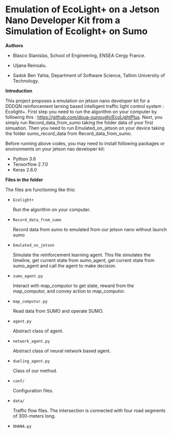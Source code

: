 # Emulation of EcoLight+ on a Jetson Nano Developer Kit from a Simulation of Ecolight+ on Sumo


**Authors**

- Blasco Stanislas, School of Engineering, ENSEA Cergy France.

- Uljana Reinsalu.

- Sadok Ben Yahia, Department of Software Science, Tallinn University of Technology.


**Introduction**


This project proposes a emulation on jetson nano developer kit for a DDDQN reinforcement larning based intelligent traffic light control system : Ecolight+. First step you need to run the algorithm on your computer by following this : https://github.com/doua-ounoughi/EcoLightPlus. Next, you simply run Record_data_from_sumo taking the folder data of your first simuation. Then you need to run Emulated_on_jetson on your device taking the folder sumo_record_data from Record_data_from_sumo.



Before running above codes, you may need to install following packages or environments on your jetson nao developer kit:

- Python 3.6
- Tensorflow 2.7.0
- Keras 2.6.0 


**Files in the folder**

The files are functioning like this:

- `Ecolight+`

  Run the algorithm on your computer.

- `Record_data_from_sumo`

  Record data from sumo to emulated from our jetson nano without launch sumo

- `Emulated_on_jetson`

  Simulate the reinforcement learning agent. This file simulates the timeline, get current state from sumo_agent, get current state from sumo_agent and call the agent to make decision.

- `sumo_agent.py`

  Interact with map_computor to get state, reward from the map_computor, and convey action to map_computor.

- `map_computor.py`

  Read data from SUMO and operate SUMO.

- `agent.py`

  Abstract class of agent.

- `network_agent.py`

  Abstract class of neural network based agent.

- `dueling_agent.py`

  Class of our method.

- `conf/`

  Configuration files.

- `data/`

  Traffic flow files. The intersection is connected with four road segments of 300-meters long.

- `OHANA.py`








